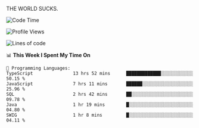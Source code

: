 THE WORLD SUCKS.

<!--START_SECTION:waka-->
![Code Time](http://img.shields.io/badge/Code%20Time-603%20hrs%2038%20mins-blue)

![Profile Views](http://img.shields.io/badge/Profile%20Views-0-blue)

![Lines of code](https://img.shields.io/badge/From%20Hello%20World%20I%27ve%20Written-2.2%20million%20lines%20of%20code-blue)

📊 **This Week I Spent My Time On** 

```text
💬 Programming Languages: 
TypeScript               13 hrs 52 mins      █████████████░░░░░░░░░░░░   50.15 % 
JavaScript               7 hrs 11 mins       ██████░░░░░░░░░░░░░░░░░░░   25.96 % 
SQL                      2 hrs 42 mins       ██░░░░░░░░░░░░░░░░░░░░░░░   09.78 % 
Java                     1 hr 19 mins        █░░░░░░░░░░░░░░░░░░░░░░░░   04.80 % 
SWIG                     1 hr 8 mins         █░░░░░░░░░░░░░░░░░░░░░░░░   04.11 % 
```


<!--END_SECTION:waka-->
